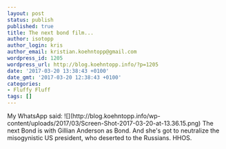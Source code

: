 ```yaml
---
layout: post
status: publish
published: true
title: The next bond film...
author: isotopp
author_login: kris
author_email: kristian.koehntopp@gmail.com
wordpress_id: 1205
wordpress_url: http://blog.koehntopp.info/?p=1205
date: '2017-03-20 13:38:43 +0100'
date_gmt: '2017-03-20 12:38:43 +0100'
categories:
- Fluffy Fluff
tags: []
---
```

<p>My WhatsApp said: ![](http://blog.koehntopp.info/wp-content/uploads/2017/03/Screen-Shot-2017-03-20-at-13.36.15.png) The next Bond is with Gillian Anderson as Bond. And she's got to neutralize the misogynistic US president, who deserted&nbsp;to the Russians. HHOS.</p>
